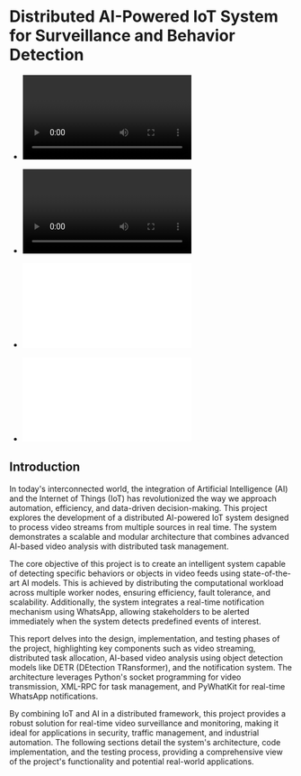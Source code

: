 # Distributed AI-Powered IoT System for Surveillance and Behavior Detection
- ![**Click here to watch the video Demo.**](./video%20show%20final%20system/demonstration.mp4)


- ![**Click here to watch the video Pitch.**](/Ti9Tek_AI/Pitch%20Video/PitchVideo.mp4)

- ![**Click here to watch the Prototype of our business platform.**](/Ti9Tek_AI/Prototype%20of%20our%20platforme/website%20prototype.pdf)


- ![**Click here to watch the presentation.**](/Ti9Tek_AI/presentation/Presentation.pdf)


## Introduction

In today's interconnected world, the integration of Artificial Intelligence (AI) and the Internet of Things (IoT) has revolutionized the way we approach automation, efficiency, and data-driven decision-making. This project explores the development of a distributed AI-powered IoT system designed to process video streams from multiple sources in real time. The system demonstrates a scalable and modular architecture that combines advanced AI-based video analysis with distributed task management.

The core objective of this project is to create an intelligent system capable of detecting specific behaviors or objects in video feeds using state-of-the-art AI models. This is achieved by distributing the computational workload across multiple worker nodes, ensuring efficiency, fault tolerance, and scalability. Additionally, the system integrates a real-time notification mechanism using WhatsApp, allowing stakeholders to be alerted immediately when the system detects predefined events of interest.

This report delves into the design, implementation, and testing phases of the project, highlighting key components such as video streaming, distributed task allocation, AI-based video analysis using object detection models like DETR (DEtection TRansformer), and the notification system. The architecture leverages Python's socket programming for video transmission, XML-RPC for task management, and PyWhatKit for real-time WhatsApp notifications.

By combining IoT and AI in a distributed framework, this project provides a robust solution for real-time video surveillance and monitoring, making it ideal for applications in security, traffic management, and industrial automation. The following sections detail the system's architecture, code implementation, and the testing process, providing a comprehensive view of the project's functionality and potential real-world applications.